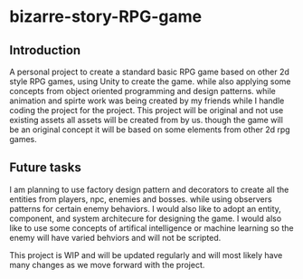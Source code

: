 # bizarre-story-RPG-game
## Introduction
A personal project to create a standard basic RPG game based on other 2d style RPG games, using Unity to create the game. while also applying some concepts from object oriented programming and design patterns. while animation and spirte work was being created by my friends while I handle coding the project for the project. This project will be original and not use existing assets all assets will be created from by us. though the game will be an original concept it will be based on some elements from other 2d rpg games.

## Future tasks
I am planning to use factory design pattern and decorators to create all the entities from players, npc, enemies and bosses.
while using observers patterns for certain enemy behaviors. I would also like to adopt an entity, component, and system architecure for designing the game. I would also like to use some concepts of artifical intelligence or machine learning so the enemy will have varied behviors and will not be scripted. 

This project is WIP and will be updated regularly and will most likely have many changes as we move forward with the project.
